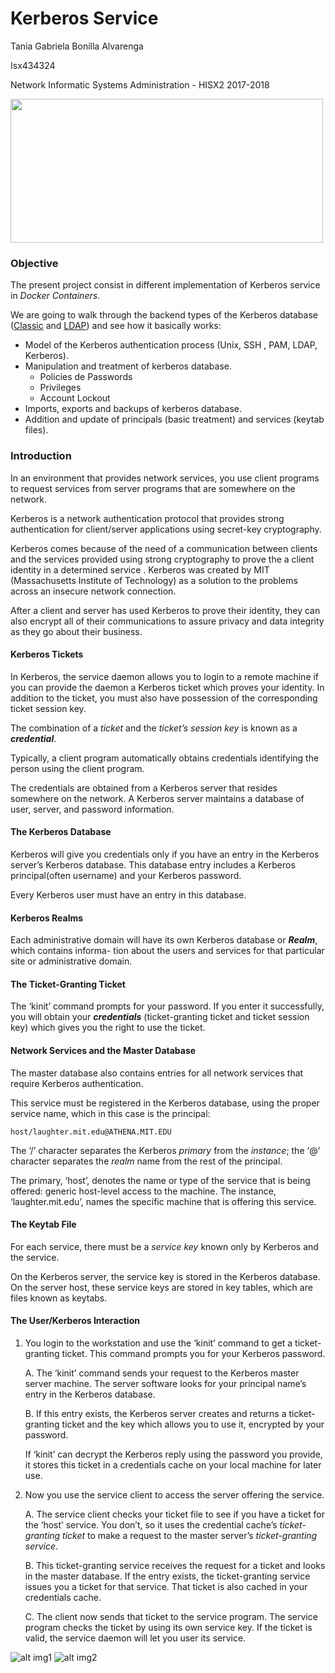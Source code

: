# Kerberos Service

Tania Gabriela Bonilla Alvarenga

Isx434324

Network Informatic Systems Administration  - HISX2 2017-2018

<img align="middle" src="https://github.com/isx434324/kerberosproject/blob/master/fluffyasleep.jpg" width="500" height="230" >

### Objective
The present project consist in different implementation of Kerberos service in _Docker Containers_.

We are going to walk through the backend types of the Kerberos database ([Classic](https://github.com/isx434324/kerberosproject/tree/master/backendClassic) and [LDAP](https://github.com/isx434324/kerberosproject/tree/master/backendLDAP)) and see how it basically works:

- Model of the Kerberos authentication process (Unix, SSH , PAM, LDAP, Kerberos).
- Manipulation and treatment of kerberos database.
	- Policies de Passwords
	- Privileges
	- Account Lockout
- Imports, exports and backups of kerberos database. 
- Addition and update of principals (basic treatment) and services (keytab files).


### Introduction
In an environment that provides network services, you use client programs to request services
from server programs that are somewhere on the network.

Kerberos is a network authentication protocol that provides strong authentication for client/server applications using secret-key cryptography.

Kerberos comes because of the need of a communication between clients and the services provided using strong cryptography to prove the a client identity in a determined service .
Kerberos was created by MIT (Massachusetts Institute of Technology) as a solution to the problems across an insecure network connection.

After a client and server has used Kerberos to prove their identity, they can also encrypt all of their communications to assure privacy and data integrity as they go about their business.


#### Kerberos Tickets
In Kerberos, the service daemon allows you to login to a remote machine if you can
provide the daemon a Kerberos ticket which proves your identity. In addition to the ticket,
you must also have possession of the corresponding ticket session key.

The combination of a _ticket_ and the _ticket’s session key_ is known as a **_credential_**.

Typically, a client program automatically obtains credentials identifying the person using
the client program.

The credentials are obtained from a Kerberos server that resides somewhere on the network. A Kerberos server maintains a database of user, server, and password
information.


#### The Kerberos Database
Kerberos will give you credentials only if you have an entry in the Kerberos server’s Kerberos
database. This database entry includes a Kerberos principal(often username) and your Kerberos password.

Every Kerberos user must have an entry in this database.


#### Kerberos Realms
Each administrative domain will have its own Kerberos database or **_Realm_**, which contains informa-
tion about the users and services for that particular site or administrative domain.


#### The Ticket-Granting Ticket
The ‘kinit’ command prompts for your password. If you enter it successfully, you will
obtain your **_credentials_** (ticket-granting ticket and ticket session key) which gives you the right to use the ticket.


#### Network Services and the Master Database
The master database also contains entries for all network services that require Kerberos authentication.

This service must be registered in the Kerberos database, using the proper service name,
which in this case is the principal:
	
	host/laughter.mit.edu@ATHENA.MIT.EDU

The ‘/’ character separates the Kerberos _primary_ from the _instance_; the ‘@’ character separates the _realm_ name from the rest of the principal.

The primary, ‘host’, denotes the name or type of the service that is being offered: generic host-level access to the machine.
The instance, ‘laughter.mit.edu’, names the specific machine that is offering this service.


#### The Keytab File
For each service, there must be a _service key_ known only by Kerberos and the service.

On the Kerberos server, the service key is stored in the Kerberos database.
On the server host, these service keys are stored in key tables, which are files known as
keytabs.


#### The User/Kerberos Interaction
1. You login to the workstation and use the ‘kinit’ command to get a ticket-granting
ticket. This command prompts you for your Kerberos password.

	A. The ‘kinit’ command sends your request to the Kerberos master server machine.
	The server software looks for your principal name’s entry in the Kerberos database.
	
	B. If this entry exists, the Kerberos server creates and returns a ticket-granting ticket
	and the key which allows you to use it, encrypted by your password.
	
	If ‘kinit’ can decrypt the Kerberos reply using the password you provide, it stores this ticket in
	a credentials cache on your local machine for later use.
	
2. Now you use the service client to access the server offering the service.

	A. The service client checks your ticket file to see if you have a ticket for the ‘host’
	service. You don’t, so it uses the credential cache’s _ticket-granting ticket_
	to make a request to the master server’s _ticket-granting service_.

	B. This ticket-granting service receives the request for a ticket and looks in the master database.
	If the entry exists, the ticket-granting service issues you a ticket for that service.
	That ticket is also cached in your credentials cache.

	C. The client now sends that ticket to the service program.
	The service program checks the ticket by using its own service key.
	If the ticket is valid, the service daemon will let you user its service.

![alt img1](https://github.com/isx434324/kerberosproject/blob/master/krb1.png)
![alt img2](https://github.com/isx434324/kerberosproject/blob/master/krb2.png)	

